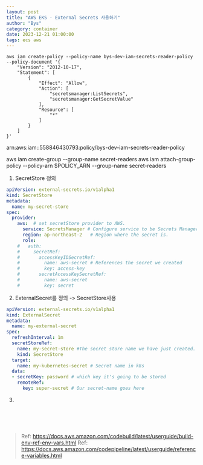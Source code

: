 ```yaml
---
layout: post
title: "AWS EKS - External Secrets 사용하기"
author: "Bys"
category: container
date: 2023-12-21 01:00:00
tags: ecs aws
---
```



```
aws iam create-policy --policy-name bys-dev-iam-secrets-reader-policy --policy-document '{
    "Version": "2012-10-17",
    "Statement": [
        {
            "Effect": "Allow",
            "Action": [
                "secretsmanager:ListSecrets",
                "secretsmanager:GetSecretValue"
            ],
            "Resource": [
                "*"
            ]
        }
    ]
}'
```
arn:aws:iam::558846430793:policy/bys-dev-iam-secrets-reader-policy


aws iam create-group --group-name secret-readers
aws iam attach-group-policy --policy-arn $POLICY_ARN --group-name secret-readers




1. SecretStore 정의
```yaml
apiVersion: external-secrets.io/v1alpha1
kind: SecretStore
metadata:
  name: my-secret-store
spec:
  provider:
    aws:  # set secretStore provider to AWS.
      service: SecretsManager # Configure service to be Secrets Manager
      region: ap-northeast-2   # Region where the secret is.
      role:  
    #   auth:
    #     secretRef:
    #       accessKeyIDSecretRef: 
    #         name: aws-secret # References the secret we created
    #         key: access-key  
    #       secretAccessKeySecretRef:
    #         name: aws-secret
    #         key: secret
```

2. ExternalSecret를 정의 -> SecretStore사용
```yaml
apiVersion: external-secrets.io/v1alpha1
kind: ExternalSecret
metadata:
  name: my-external-secret
spec:
  refreshInterval: 1m
  secretStoreRef:
    name: my-secret-store #The secret store name we have just created.
    kind: SecretStore
  target:
    name: my-kubernetes-secret # Secret name in k8s
  data:
  - secretKey: password # which key it's going to be stored
    remoteRef:
      key: super-secret # Our secret-name goes here

```


3. 






<br><br><br>

> Ref: https://docs.aws.amazon.com/codebuild/latest/userguide/build-env-ref-env-vars.html
> Ref: https://docs.aws.amazon.com/codepipeline/latest/userguide/reference-variables.html